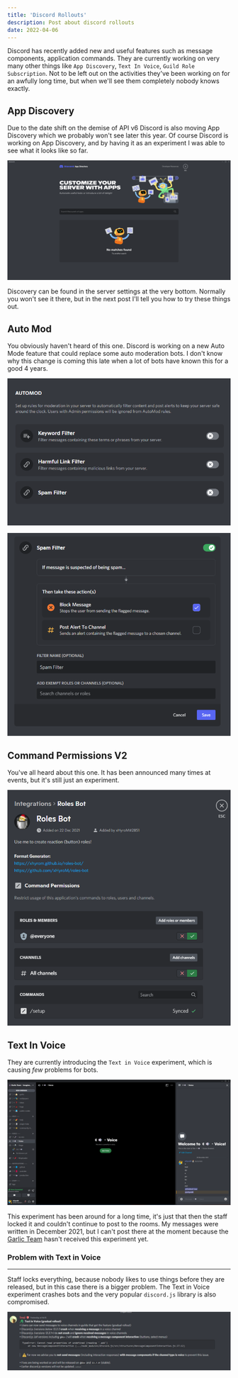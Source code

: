 ```yaml
---
title: 'Discord Rollouts'
description: Post about discord rollouts
date: 2022-04-06
---
```


Discord has recently added new and useful features such as message components, application commands. They are currently working on very many other things like `App Discovery`, `Text In Voice`, `Guild Role Subscription`. Not to be left out on the activities they've been working on for an awfully long time, but when we'll see them completely nobody knows exactly.  

## App Discovery

Due to the date shift on the demise of API v6 Discord is also moving App Discovery which we probably won't see later this year. Of course Discord is working on App Discovery, and by having it as an experiment I was able to see what it looks like so far.

![app discovery](/discord-app-discovery.png)

Discovery can be found in the server settings at the very bottom. Normally you won't see it there, but in the next post I'll tell you how to try these things out.

## Auto Mod

You obviously haven't heard of this one. Discord is working on a new Auto Mode feature that could replace some auto moderation bots. I don't know why this change is coming this late when a lot of bots have known this for a good 4 years.

![auto mod](/discord-automod.png)

![auto mod spam](/discord-automod-spam.png)

## Command Permissions V2

You've all heard about this one. It has been announced many times at events, but it's still just an experiment.

![command permissions](/discord-command-permissions.png)

## Text In Voice

They are currently introducing the `Text in Voice` experiment, which is causing *few* problems for bots.

![text in voice image](/discord-text-in-voice.png)  

This experiment has been around for a long time, it's just that then the staff locked it and couldn't continue to post to the rooms. My messages were written in December 2021, but I can't post there at the moment because the [Garlic Team](/gt) hasn't received this experiment yet.  

### Problem with Text in Voice

---

Staff locks everything, because nobody likes to use things before they are released, but in this case there is a bigger problem. The Text in Voice experiment crashes bots and the very popular `discord.js` library is also compromised.

![from discord.js](/discord-text-in-voice-djs.png)